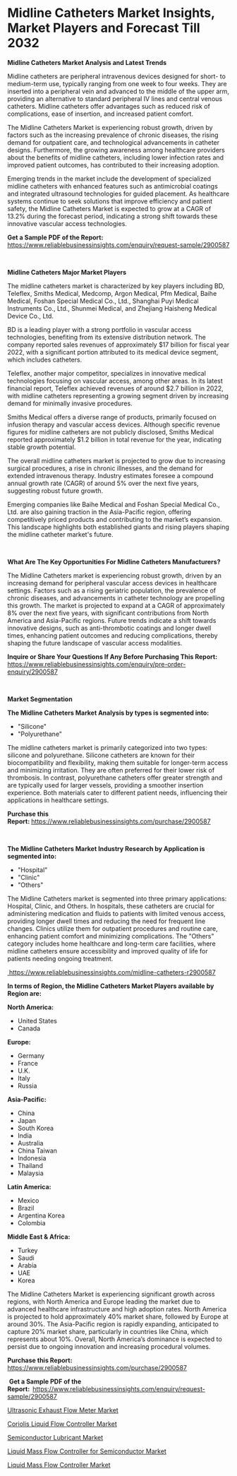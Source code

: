 <p><h1>Midline Catheters Market Insights, Market Players and Forecast Till 2032</h1></p><p><strong>Midline Catheters Market Analysis and Latest Trends</strong></p>
<p><p>Midline catheters are peripheral intravenous devices designed for short- to medium-term use, typically ranging from one week to four weeks. They are inserted into a peripheral vein and advanced to the middle of the upper arm, providing an alternative to standard peripheral IV lines and central venous catheters. Midline catheters offer advantages such as reduced risk of complications, ease of insertion, and increased patient comfort.</p><p>The Midline Catheters Market is experiencing robust growth, driven by factors such as the increasing prevalence of chronic diseases, the rising demand for outpatient care, and technological advancements in catheter designs. Furthermore, the growing awareness among healthcare providers about the benefits of midline catheters, including lower infection rates and improved patient outcomes, has contributed to their increasing adoption. </p><p>Emerging trends in the market include the development of specialized midline catheters with enhanced features such as antimicrobial coatings and integrated ultrasound technologies for guided placement. As healthcare systems continue to seek solutions that improve efficiency and patient safety, the Midline Catheters Market is expected to grow at a CAGR of 13.2% during the forecast period, indicating a strong shift towards these innovative vascular access technologies.</p></p>
<p><strong>Get a Sample PDF of the Report:&nbsp;</strong> <a href="https://www.reliablebusinessinsights.com/enquiry/request-sample/2900587?utm_campaign=100&utm_medium=2&utm_source=Github&utm_content=ia&utm_term=16032025&utm_id=midline-catheters">https://www.reliablebusinessinsights.com/enquiry/request-sample/2900587</a></p>
<p>&nbsp;</p>
<p><strong>Midline Catheters Major Market Players</strong></p>
<p><p>The midline catheters market is characterized by key players including BD, Teleflex, Smiths Medical, Medcomp, Argon Medical, Pfm Medical, Baihe Medical, Foshan Special Medical Co., Ltd., Shanghai Puyi Medical Instruments Co., Ltd., Shunmei Medical, and Zhejiang Haisheng Medical Device Co., Ltd. </p><p>BD is a leading player with a strong portfolio in vascular access technologies, benefiting from its extensive distribution network. The company reported sales revenues of approximately $17 billion for fiscal year 2022, with a significant portion attributed to its medical device segment, which includes catheters.</p><p>Teleflex, another major competitor, specializes in innovative medical technologies focusing on vascular access, among other areas. In its latest financial report, Teleflex achieved revenues of around $2.7 billion in 2022, with midline catheters representing a growing segment driven by increasing demand for minimally invasive procedures.</p><p>Smiths Medical offers a diverse range of products, primarily focused on infusion therapy and vascular access devices. Although specific revenue figures for midline catheters are not publicly disclosed, Smiths Medical reported approximately $1.2 billion in total revenue for the year, indicating stable growth potential.</p><p>The overall midline catheters market is projected to grow due to increasing surgical procedures, a rise in chronic illnesses, and the demand for extended intravenous therapy. Industry estimates foresee a compound annual growth rate (CAGR) of around 5% over the next five years, suggesting robust future growth.</p><p>Emerging companies like Baihe Medical and Foshan Special Medical Co., Ltd. are also gaining traction in the Asia-Pacific region, offering competitively priced products and contributing to the market’s expansion. This landscape highlights both established giants and rising players shaping the midline catheter market's future.</p></p>
<p>&nbsp;</p>
<p><strong>What Are The Key Opportunities For Midline Catheters Manufacturers?</strong></p>
<p><p>The Midline Catheters market is experiencing robust growth, driven by an increasing demand for peripheral vascular access devices in healthcare settings. Factors such as a rising geriatric population, the prevalence of chronic diseases, and advancements in catheter technology are propelling this growth. The market is projected to expand at a CAGR of approximately 8% over the next five years, with significant contributions from North America and Asia-Pacific regions. Future trends indicate a shift towards innovative designs, such as anti-thrombotic coatings and longer dwell times, enhancing patient outcomes and reducing complications, thereby shaping the future landscape of vascular access modalities.</p></p>
<p><strong>Inquire or Share Your Questions If Any Before Purchasing This Report:</strong> <a href="https://www.reliablebusinessinsights.com/enquiry/pre-order-enquiry/2900587?utm_campaign=100&utm_medium=2&utm_source=Github&utm_content=ia&utm_term=16032025&utm_id=midline-catheters">https://www.reliablebusinessinsights.com/enquiry/pre-order-enquiry/2900587</a></p>
<p>&nbsp;</p>
<p><strong>Market Segmentation</strong></p>
<p><strong>The Midline Catheters Market Analysis by types is segmented into:</strong></p>
<p><ul><li>"Silicone"</li><li>"Polyurethane"</li></ul></p>
<p><p>The midline catheters market is primarily categorized into two types: silicone and polyurethane. Silicone catheters are known for their biocompatibility and flexibility, making them suitable for longer-term access and minimizing irritation. They are often preferred for their lower risk of thrombosis. In contrast, polyurethane catheters offer greater strength and are typically used for larger vessels, providing a smoother insertion experience. Both materials cater to different patient needs, influencing their applications in healthcare settings.</p></p>
<p><strong>Purchase this Report:&nbsp;</strong><a href="https://www.reliablebusinessinsights.com/purchase/2900587?utm_campaign=100&utm_medium=2&utm_source=Github&utm_content=ia&utm_term=16032025&utm_id=midline-catheters">https://www.reliablebusinessinsights.com/purchase/2900587</a></p>
<p>&nbsp;</p>
<p><strong>The Midline Catheters Market Industry Research by Application is segmented into:</strong></p>
<p><ul><li>"Hospital"</li><li>"Clinic"</li><li>"Others"</li></ul></p>
<p><p>The Midline Catheters market is segmented into three primary applications: Hospital, Clinic, and Others. In hospitals, these catheters are crucial for administering medication and fluids to patients with limited venous access, providing longer dwell times and reducing the need for frequent line changes. Clinics utilize them for outpatient procedures and routine care, enhancing patient comfort and minimizing complications. The "Others" category includes home healthcare and long-term care facilities, where midline catheters ensure accessibility and improved quality of life for patients needing ongoing treatment.</p></p>
<p><a href="https://www.reliablebusinessinsights.com/midline-catheters-r2900587?utm_campaign=100&utm_medium=2&utm_source=Github&utm_content=ia&utm_term=16032025&utm_id=midline-catheters">&nbsp;https://www.reliablebusinessinsights.com/midline-catheters-r2900587</a></p>
<p><strong>In terms of Region, the Midline Catheters Market Players available by Region are:</strong></p>
<p>
    <p> <strong> North America: </strong>
        <ul>
            <li>United States</li>
            <li>Canada</li>
        </ul>
        </p> 
    <p> <strong> Europe: </strong>
        <ul>
            <li>Germany</li>
            <li>France</li>
            <li>U.K.</li>
            <li>Italy</li>
            <li>Russia</li>
        </ul>
        </p> 
    <p> <strong> Asia-Pacific: </strong>
        <ul>
            <li>China</li>
            <li>Japan</li>
            <li>South Korea</li>
            <li>India</li>
            <li>Australia</li>
            <li>China Taiwan</li>
            <li>Indonesia</li>
            <li>Thailand</li>
            <li>Malaysia</li>
        </ul>
        </p> 
    <p> <strong> Latin America: </strong>
        <ul>
            <li>Mexico</li>
            <li>Brazil</li>
            <li>Argentina Korea</li>
            <li>Colombia</li>
        </ul>
        </p> 
    <p> <strong> Middle East & Africa: </strong>
        <ul>
            <li>Turkey</li>
            <li>Saudi</li>
            <li>Arabia</li>
            <li>UAE</li>
            <li>Korea</li>
        </ul>
    </p>
    </p>
<p><p>The Midline Catheters Market is experiencing significant growth across regions, with North America and Europe leading the market due to advanced healthcare infrastructure and high adoption rates. North America is projected to hold approximately 40% market share, followed by Europe at around 30%. The Asia-Pacific region is rapidly expanding, anticipated to capture 20% market share, particularly in countries like China, which represents about 10%. Overall, North America’s dominance is expected to persist due to ongoing innovation and increasing procedural volumes.</p></p>
<p><strong>Purchase this Report: </strong><a href="https://www.reliablebusinessinsights.com/purchase/2900587?utm_campaign=100&utm_medium=2&utm_source=Github&utm_content=ia&utm_term=16032025&utm_id=midline-catheters">https://www.reliablebusinessinsights.com/purchase/2900587</a></p>
<p>&nbsp;<strong>Get a Sample PDF of the Report:&nbsp;&nbsp;</strong><a href="https://www.reliablebusinessinsights.com/enquiry/request-sample/2900587?utm_campaign=100&utm_medium=2&utm_source=Github&utm_content=ia&utm_term=16032025&utm_id=midline-catheters">https://www.reliablebusinessinsights.com/enquiry/request-sample/2900587</a></p>
<p><strong></strong></p>
<p><p><a href="https://github.com/frodanlert/Market-Research-Report-List-1/blob/main/ultrasonic-exhaust-flow-meter-market.md?utm_campaign=100&utm_medium=2&utm_source=Github&utm_content=ia&utm_term=16032025&utm_id=midline-catheters">Ultrasonic Exhaust Flow Meter Market</a></p><p><a href="https://github.com/ilanarohalgh/Market-Research-Report-List-1/blob/main/coriolis-liquid-flow-controller-market.md?utm_campaign=100&utm_medium=2&utm_source=Github&utm_content=ia&utm_term=16032025&utm_id=midline-catheters">Coriolis Liquid Flow Controller Market</a></p><p><a href="https://github.com/iperitvik8/Market-Research-Report-List-1/blob/main/semiconductor-lubricant-market.md?utm_campaign=100&utm_medium=2&utm_source=Github&utm_content=ia&utm_term=16032025&utm_id=midline-catheters">Semiconductor Lubricant Market</a></p><p><a href="https://github.com/zdybelzinn/Market-Research-Report-List-1/blob/main/liquid-mass-flow-controller-for-semiconductor-market.md?utm_campaign=100&utm_medium=2&utm_source=Github&utm_content=ia&utm_term=16032025&utm_id=midline-catheters">Liquid Mass Flow Controller for Semiconductor Market</a></p><p><a href="https://github.com/tabormahay2f/Market-Research-Report-List-1/blob/main/liquid-mass-flow-controller-market.md?utm_campaign=100&utm_medium=2&utm_source=Github&utm_content=ia&utm_term=16032025&utm_id=midline-catheters">Liquid Mass Flow Controller Market</a></p></p>